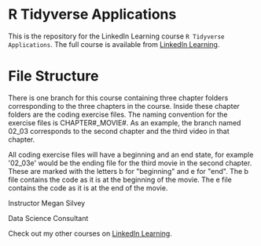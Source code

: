 # R Tidyverse Applications
This is the repository for the LinkedIn Learning course `R Tidyverse Applications`. The full course is available from [LinkedIn Learning][lil-course-url].

# File Structure
There is one branch for this course containing three chapter folders corresponding to the three chapters in the course. Inside these chapter folders are the coding exercise files. The naming convention for the exercise files is CHAPTER#_MOVIE#. As an example, the branch named 02_03 corresponds to the second chapter and the third video in that chapter.

All coding exercise files will have a beginning and an end state, for example '02_03e' would be the ending file for the third movie in the second chapter. These are marked with the letters b for "beginning" and e for "end". The b file contains the code as it is at the beginning of the movie. The e file contains the code as it is at the end of the movie.

Instructor
Megan Silvey

Data Science Consultant

Check out my other courses on [LinkedIn Learning](https://www.linkedin.com/learning/instructors/megan-silvey?u=104).

[0]: # (Replace these placeholder URLs with actual course URLs)

[lil-course-url]: https://www.linkedin.com/learning/
[lil-thumbnail-url]: http://

